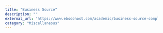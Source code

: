 ```yaml
---
title: "Business Source"
description: ""
external_url: "https://www.ebscohost.com/academic/business-source-complete"
category: "Miscellaneous"
---
```

